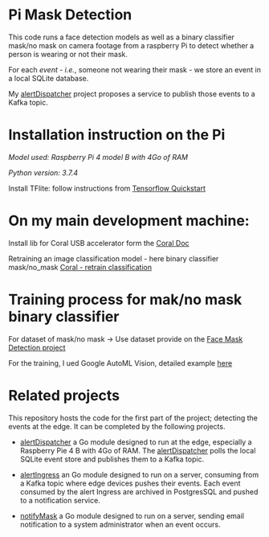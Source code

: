 # Pi Mask Detection

This code runs a face detection models as well as a binary classifier mask/no mask on camera
footage from a raspberry Pi to detect whether a person is wearing or not their mask.

For each _event_ - _i.e._, someone not wearing their mask - we store an event in a local SQLite database.

My [alertDispatcher](https://github.com/fpaupier/alertDispatcher) project proposes a service to publish those events to a Kafka topic.

# Installation instruction on the Pi
_Model used: Raspberry Pi 4 model B with 4Go of RAM_

_Python version: 3.7.4_

Install TFlite: follow instructions from [Tensorflow Quickstart](https://www.tensorflow.org/lite/guide/python)

# On my main development machine:
 Install lib for Coral USB accelerator form the [Coral Doc](https://coral.ai/docs/accelerator/get-started)


Retraining an image classification model - here binary classifier mask/no_mask [Coral - retrain classification](https://coral.ai/docs/edgetpu/retrain-classification/#requirements)

# Training process for mak/no mask binary classifier

For dataset of mask/no mask -> Use dataset provide on the [Face Mask Detection project](https://github.com/fpaupier/Face-Mask-Detection)

For the training, I ued Google AutoML Vision, detailed example [here](https://cloud.google.com/vision/automl/docs/edge-quickstart)

# Related projects

This repository hosts the code for the first part of the project; detecting the events at the edge.
It can be completed by the following projects.

- [alertDispatcher](https://github.com/fpaupier/alertDispatcher) a Go module designed to run at the edge, especially a Raspberry Pie 4 B with 4Go of RAM.
The [alertDispatcher](https://github.com/fpaupier/alertDispatcher) polls the local SQLite event store and publishes them to a Kafka topic. 
 
- [alertIngress](https://github.com/fpaupier/alertIngress) an Go module designed to run on a server, consuming from 
a Kafka topic where edge devices pushes their events. Each event consumed by the alert Ingress are archived in PostgresSQL and pushed 
to a notification service.

- [notifyMask](https://github.com/fpaupier/notifyMask) a Go module designed to run on a server, sending email notification to a
system administrator when an event occurs.   